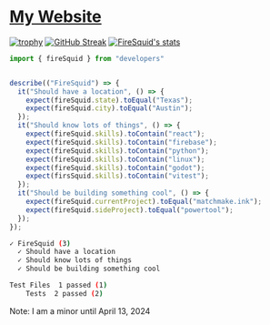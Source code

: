 # [My Website](https://firesquid.co)
[![trophy](https://github-profile-trophy.vercel.app/?username=firesquid6)](https://github.com/ryo-ma/github-profile-trophy)
[![GitHub Streak](https://streak-stats.demolab.com/?user=firesquid6)](https://git.io/streak-stats)
[![FireSquid's stats](https://github-readme-stats.vercel.app/api?username=firesquid6)](https://github.com/anuraghazra/github-readme-stats)  

```ts
import { fireSquid } from "developers"


describe(("FireSquid") => {
  it("Should have a location", () => {
    expect(fireSquid.state).toEqual("Texas");
    expect(fireSquid.city).toEqual("Austin");
  });
  it("Should know lots of things", () => {
    expect(fireSquid.skills).toContain("react");
    expect(fireSquid.skills).toContain("firebase");
    expect(fireSquid.skills).toContain("python");
    expect(fireSquid.skills).toContain("linux");
    expect(fireSquid.skills).toContain("godot");
    expect(firsSquid.skills).toContain("vitest");
  });
  it("Should be building something cool", () => {
    expect(fireSquid.currentProject).toEqual("matchmake.ink");
    expect(fireSquid.sideProject).toEqual("powertool");
  });
});
```
```bash
✓ FireSquid (3)
  ✓ Should have a location
  ✓ Should know lots of things
  ✓ Should be building something cool

Test Files  1 passed (1)
    Tests  2 passed (2)
```
Note: I am a minor until April 13, 2024
